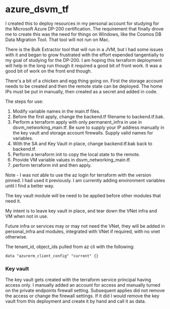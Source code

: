 # azure_dsvm_tf

I created this to deploy resources in my personal account for studying for the
Microsoft Azure DP-200 certification. The requirement that finally drove me to
create this was the need for things on Windows, like the Cosmos DB Data Migration
Tool. That tool will not run on Mac.

There is the Bulk Extractor tool that will run in a JVM, but I had some issues
with it and began to grow frustrated with the effort expended tangentially to
my goal of studying for the DP-200. I am hoping this terraform deployment will
help in the long run though it required a good bit of front work. It was a good
bit of work on the front end though.

There's a bit of a chicken and egg thing going on. First the storage account
needs to be created and then the remote state can be deployed. The home IPs
must be put in manually, then created as a secret and added in code.

The steps for use:
1. Modify variable names in the <environment-name>main.tf files.
2. Before the first apply, change the backend.tf filename to backend.tf.bak.
3. Perform a terraform apply with only permanent_infra in use in
dsvm_networking_main.tf. Be sure to supply your IP address manually in the key
 vault and storage account firewalls. Supply valid names for variables.
4. With the SA and Key Vault in place, change backend.tf.bak back to backend.tf.
5. Perform a terraform init to copy the local state to the remote.
6. Provide VM variable values in dsvm_networking_main.tf.
7. perform terraform init and then apply.

Note - I was not able to use the az login for terraform with the version pinned.
I had used it previously. I am currently adding environment variables until I
find a better way.

The key vault module will be need to be applied before other modules that need it.

My intent is to leave key vault in place, and tear down the VNet infra and VM
when not in use.

Future infra or services may or may not need the VNet, they will be added in
personal_infra and modules, integrated with VNet if required, with no vnet
otherwise.

The tenant_id, object_ids pulled from az cli with the following:
```
data "azurerm_client_config" "current" {}
  ```

### Key vault
The key vault gets created with the terraform service principal having access
only. I manually added an account for access and manually turned on the private
endpoints firewall setting. Subsequent applies did not remove the access or
change the firewall settings. If it did I would remove the key vault from this
deployment and create it by hand and call it as data.
